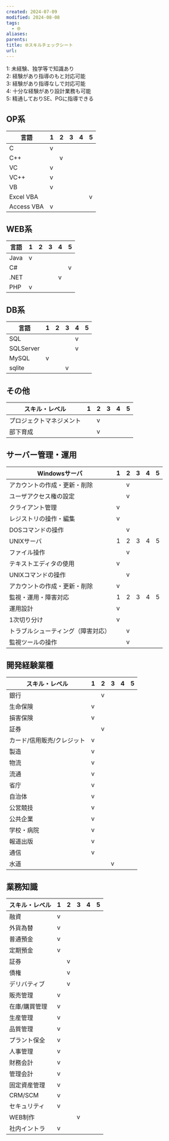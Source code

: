 ```yaml
---
created: 2024-07-09
modified: 2024-08-08
tags:
  - 🌐
aliases: 
parents: 
title: 🌐スキルチェックシート
url: 
---
```

1: 未経験、独学等で知識あり  
2: 経験があり指導のもと対応可能  
3: 経験があり指導なしで対応可能  
4: 十分な経験があり設計業務も可能  
5: 精通しておりSE、PGに指導できる

## OP系
| 言語         | 1   | 2   | 3   | 4   | 5   |
| ---------- | --- | --- | --- | --- | --- |
| C          | v   |     |     |     |     |
| C++        |     | v   |     |     |     |
| VC         | v   |     |     |     |     |
| VC++       | v   |     |     |     |     |
| VB         | v   |     |     |     |     |
| Excel VBA  |     |     |     |     | v   |
| Access VBA | v   |     |     |     |     |

## WEB系
| 言語   | 1   | 2   | 3   | 4   | 5   |
| ---- | --- | --- | --- | --- | --- |
| Java | v   |     |     |     |     |
| C#   |     |     |     |     | v   |
| .NET |     |     |     | v   |     |
| PHP  | v   |     |     |     |     |

## DB系
| 言語        | 1   | 2   | 3   | 4   | 5   |
| --------- | --- | --- | --- | --- | --- |
| SQL       |     |     |     | v   |     |
| SQLServer |     |     |     | v   |     |
| MySQL     | v   |     |     |     |     |
| sqlite    |     |     | v   |     |     |

## その他
| スキル・レベル      | 1   | 2   | 3   | 4   | 5   |
| ------------ | --- | --- | --- | --- | --- |
| プロジェクトマネジメント |     | v   |     |     |     |
| 部下育成         |     | v   |     |     |     |

## サーバー管理・運用
| Windowsサーバ        | 1   | 2   | 3   | 4   | 5   |
| ----------------- | --- | --- | --- | --- | --- |
| アカウントの作成・更新・削除    |     | v   |     |     |     |
| ユーザアクセス権の設定       |     | v   |     |     |     |
| クライアント管理          | v   |     |     |     |     |
| レジストリの操作・編集       | v   |     |     |     |     |
| DOSコマンドの操作        |     | v   |     |     |     |
| UNIXサーバ           | 1   | 2   | 3   | 4   | 5   |
| ファイル操作            |     | v   |     |     |     |
| テキストエディタの使用       | v   |     |     |     |     |
| UNIXコマンドの操作       |     | v   |     |     |     |
| アカウントの作成・更新・削除    | v   |     |     |     |     |
| 監視・運用・障害対応        | 1   | 2   | 3   | 4   | 5   |
| 運用設計              | v   |     |     |     |     |
| 1次切り分け            | v   |     |     |     |     |
| トラブルシューティング（障害対応） |     | v   |     |     |     |
| 監視ツールの操作          |     | v   |     |     |     |

## 開発経験業種
| スキル・レベル        | 1   | 2   | 3   | 4   | 5   |
| -------------- | --- | --- | --- | --- | --- |
| 銀行             |     | v   |     |     |     |
| 生命保険           | v   |     |     |     |     |
| 損害保険           | v   |     |     |     |     |
| 証券             |     | v   |     |     |     |
| カード/信用販売/クレジット | v   |     |     |     |     |
| 製造             | v   |     |     |     |     |
| 物流             | v   |     |     |     |     |
| 流通             | v   |     |     |     |     |
| 省庁             | v   |     |     |     |     |
| 自治体            | v   |     |     |     |     |
| 公営競技           | v   |     |     |     |     |
| 公共企業           | v   |     |     |     |     |
| 学校・病院          | v   |     |     |     |     |
| 報道出版           | v   |     |     |     |     |
| 通信             | v   |     |     |     |     |
| 水道             |     |     | v   |     |     |

## 業務知識
| スキル・レベル | 1   | 2   | 3   | 4   | 5   |
| ------- | --- | --- | --- | --- | --- |
| 融資      | v   |     |     |     |     |
| 外貨為替    | v   |     |     |     |     |
| 普通預金    | v   |     |     |     |     |
| 定期預金    | v   |     |     |     |     |
| 証券      |     | v   |     |     |     |
| 債権      |     | v   |     |     |     |
| デリバティブ  |     | v   |     |     |     |
| 販売管理    | v   |     |     |     |     |
| 在庫/購買管理 | v   |     |     |     |     |
| 生産管理    | v   |     |     |     |     |
| 品質管理    | v   |     |     |     |     |
| プラント保全  | v   |     |     |     |     |
| 人事管理    | v   |     |     |     |     |
| 財務会計    | v   |     |     |     |     |
| 管理会計    | v   |     |     |     |     |
| 固定資産管理  | v   |     |     |     |     |
| CRM/SCM | v   |     |     |     |     |
| セキュリティ  | v   |     |     |     |     |
| WEB制作   |     |     | v   |     |     |
| 社内イントラ  | v   |     |     |     |     |
